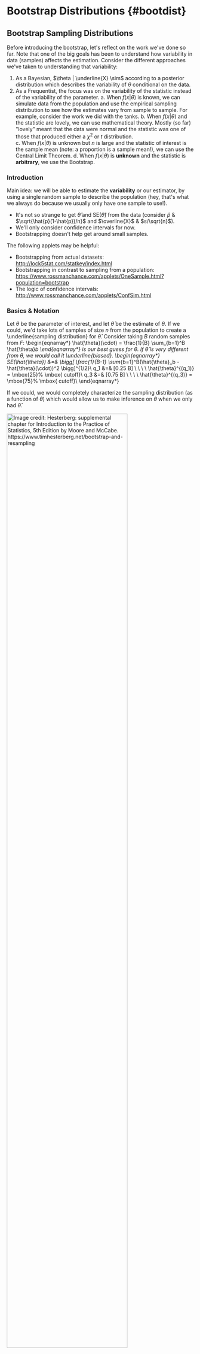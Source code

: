 # Bootstrap Distributions {#bootdist}


## Bootstrap Sampling Distributions

Before introducing the bootstrap, let's reflect on the work we've done so far.  Note that one of the big goals has been to understand how variability in data (samples) affects the estimation.  Consider the different approaches we've taken to understanding that variability:

1. As a Bayesian, $\theta | \underline{X} \sim$ according to a posterior distribution which describes the variability of $\theta$ conditional on the data.  
2. As a Frequentist, the focus was on the variability of the statistic instead of the variability of the parameter.
   a. When $f(x|\theta)$ is known, we can simulate data from the population and use the empirical sampling distribution to see how the estimates vary from sample to sample.  For example, consider the work we did with the tanks.
   b. When $f(x|\theta)$ and the statistic are lovely, we can use mathematical theory.  Mostly (so far) "lovely" meant that the data were normal and the statistic was one of those that produced either a $\chi^2$ or $t$ distribution.  
   c. When $f(x|\theta)$ is unknown but $n$ is large and the statistic of interest is the sample mean (note: a proportion is a sample mean!), we can use the Central Limit Theorem.
   d. When $f(x|\theta)$ is **unknown** and the statistic is **arbitrary**, we use the Bootstrap.


### Introduction


Main idea:  we will be able to estimate the **variability** or our estimator, by using a single random sample to describe the population (hey, that's what we always do because we usually only have one sample to use!).

* It's not so strange to get $\hat{\theta}$ and SE($\hat{\theta}$) from the data (consider $\hat{p}$ \& $\sqrt{\hat{p}(1-\hat{p})/n}$ and $\overline{X}$ \& $s/\sqrt{n}$).
* We'll only consider confidence intervals for now.
* Bootstrapping doesn't help get around small samples.

The following applets may be helpful:

* Bootstrapping from actual datasets: http://lock5stat.com/statkey/index.html 
* Bootstrapping in contrast to sampling from a population:  https://www.rossmanchance.com/applets/OneSample.html?population=bootstrap
* The logic of confidence intervals: http://www.rossmanchance.com/applets/ConfSim.html


### Basics & Notation

Let $\theta$ be the parameter of interest, and let $\hat{\theta}$ be the estimate of $\theta$.  If we could, we'd take lots of samples of size $n$ from the population to create a \underline{sampling distribution} for $\hat{\theta}$.  Consider taking $B$ random samples from $F$:
\begin{eqnarray*}
\hat{\theta}(\cdot) = \frac{1}{B} \sum_{b=1}^B \hat{\theta}_b
\end{eqnarray*}
is our best guess for $\theta$.  If $\hat{\theta}$ is very different from $\theta$, we would call it \underline{biased}.
\begin{eqnarray*}
SE(\hat{\theta}) &=& \bigg[ \frac{1}{B-1} \sum_{b=1}^B(\hat{\theta}_b - \hat{\theta}(\cdot))^2 \bigg]^{1/2}\\
q_1 &=& [0.25 B] \ \ \ \ \hat{\theta}^{(q_1)} = \mbox{25}\% \mbox{ cutoff}\\
q_3 &=& [0.75 B] \ \ \ \ \hat{\theta}^{(q_3)} = \mbox{75}\% \mbox{ cutoff}\\
\end{eqnarray*}

If we could, we would completely characterize the sampling distribution (as a function of $\theta$) which would allow us to make inference on $\theta$ when we only had $\hat{\theta}$.


<div class="figure">
<img src="figs/BSlogic.png" alt="Image credit: Hesterberg: supplemental chapter for Introduction to the Practice of Statistics, 5th Edition by Moore and McCabe.  https://www.timhesterberg.net/bootstrap-and-resampling" width="80%" />
<p class="caption">(\#fig:unnamed-chunk-1)Image credit: Hesterberg: supplemental chapter for Introduction to the Practice of Statistics, 5th Edition by Moore and McCabe.  https://www.timhesterberg.net/bootstrap-and-resampling</p>
</div>

#### The Plug-in Principle {-}

Recall
\begin{eqnarray*}
F(x) &=& P(X \leq x)\\
\hat{F}(x) &=& S(x) = \frac{\# X_i \leq x}{n}
\end{eqnarray*}
$\hat{F}(x)$ is a sufficient statistic for $F(x)$.  That is, all the information about $F$ that is in the data is contained in $\hat{F}(x)$.  Additionally, $\hat{F}(x)$ is the MLE of $F(x)$. (They are both probabilities, so it's a multinomial argument.  Very similar to a binomial argument, but the maximization happens with the additional constraint that the probabilities have to sum to one, so Lagrangian multipliers are used.)

Note that, in general, we are interested in a parameter, $\theta$ which is a functional of $F$ (functional means that the \emph{argument} is a function).
\begin{eqnarray*}
t(F) = \theta \ \ \ \ \Bigg[\mbox{e.g., } \int x f(x) dx = \mu \Bigg]
\end{eqnarray*}

The *plug-in estimate* of $\theta$ is:
\begin{eqnarray*}
t(\hat{F}) = \hat{\theta}  \ \ \ \ \Bigg[\mbox{e.g., }  \sum_x x \hat{f}(x) = \sum_{i=1}^n x_i \bigg(\frac{1}{n}\bigg) =  \frac{1}{n} \sum x_i  = \overline{x} \Bigg]
\end{eqnarray*}

That is: *to estimate a parameter, use the statistic that is the corresponding quantity for the sample.*

The idea of boostrapping (and in fact, the bootstrap samples themselves), depends on the double arrow below.  We must have a random sample: that is, $\hat{F}$ must do a good job of estimating $F$ in order for bootstrap concepts to be meaningful.

\begin{eqnarray*}
\underline{\mbox{Real World}} && \underline{\mbox{Boostrap World}}\\
F \rightarrow x &\Rightarrow& \hat{F} \rightarrow x^*\\
\downarrow & & \ \ \ \ \ \ \ \ \ \downarrow\\
\hat{\theta} & & \ \ \ \ \ \ \ \ \ \hat{\theta}^*
\end{eqnarray*}



Note that you've seen the plug-in principle before:
\begin{eqnarray*}
\sqrt{\frac{p(1-p)}{n}} &\approx& \sqrt{\frac{\hat{p}(1-\hat{p})}{n}}\\
\mbox{Fisher's Information: } I(\theta) &\approx& I(\hat{\theta})
\end{eqnarray*}

Okay, okay, you haven't seen Fisher's Information yet, but you'll see it in a few weeks, and the plug-in principle will apply.

#### The Bootstrap Idea {-}

We can *resample* from the *sample* to represent samples from the actual population!  The *boostrap distribution* of a statistic, based on many resamples, represents the **sampling distribution** of the statistic based on many samples.  Is this okay??  What are we assuming?

1. As $n \rightarrow \infty$, $\hat{F}(x) \rightarrow F(x)$
2. As $B \rightarrow \infty$, $\hat{F}(\hat{\theta}^*) \rightarrow F(\hat{\theta})$  (with large $n$).  Or really, what we typically see is $\hat{F}(\hat{\theta}^* / \hat{\theta}) \rightarrow F(\hat{\theta} / \theta)$ or $\hat{F}(\hat{\theta}^* - \hat{\theta}) \rightarrow F(\hat{\theta} - \theta)$


#### Bootstrap Procedure {-}

1. Resample data *with replacement*.
2. Calculate the statistic of interest for each resample.
3. Repeat 1. and 2. $B$ times.
4. Use the bootstrap distribution for inference.


#### Bootstrap Notation {-}

Take lots ($B$) resamples of sample of size n from the sample, $\hat{F}(x)$ (instead of from the population, $F(x)$ ) to create a bootstrap distribution for $\hat{\theta}^*$ (instead of the sampling distribution for $\hat{\theta}$).

Let $\hat{\theta}^*_b$ be the calculated statistic of interest for the $b^{th}$ bootstrap sample.  Our best guess for $\theta$ is:
\begin{eqnarray*}
\hat{\theta}^* = \frac{1}{B} \sum_{b=1}^B \hat{\theta}^*_b
\end{eqnarray*}
(if $\hat{\theta}^*$ is very different from $\hat{\theta}$, we call it biased.)  And the estimated value for the standard error of our estimate is
\begin{eqnarray*}
\hat{SE}^*_B = \bigg[ \frac{1}{B-1} \sum_{b=1}^B ( \hat{\theta}^*_b - \hat{\theta}^*)^2 \bigg]^{1/2}
\end{eqnarray*}

Just like repeatedly taking samples from the population, taking resamples from the sample allows us to characterize the bootstrap distribution which approximates the sampling distribution.  The bootstrap distribution approximates the **shape, spread, & bias** of the actual sampling distribution.  The bootstrap sampling distribution does not estimate the center of the true sampling distribution.

<div class="figure" style="text-align: center">
<img src="figs/BShesterberg1.png" alt="From Hesterberg et al., Chapter 16 of Introduction to the Practice of Statistics by  Moore, McCabe, and Craig.  The left image represents the mean with n=50.  The center image represents the mean with n=9.  The right image represents the median with n=15." width="30%" /><img src="figs/BShesterberg2.png" alt="From Hesterberg et al., Chapter 16 of Introduction to the Practice of Statistics by  Moore, McCabe, and Craig.  The left image represents the mean with n=50.  The center image represents the mean with n=9.  The right image represents the median with n=15." width="30%" /><img src="figs/BShesterberg3.png" alt="From Hesterberg et al., Chapter 16 of Introduction to the Practice of Statistics by  Moore, McCabe, and Craig.  The left image represents the mean with n=50.  The center image represents the mean with n=9.  The right image represents the median with n=15." width="30%" />
<p class="caption">(\#fig:unnamed-chunk-2)From Hesterberg et al., Chapter 16 of Introduction to the Practice of Statistics by  Moore, McCabe, and Craig.  The left image represents the mean with n=50.  The center image represents the mean with n=9.  The right image represents the median with n=15.</p>
</div>

<!--
#### How accurate is a bootstrap distribution? {-}
\begin{itemize}
\item
\underline{Almost all} of the variation in a bootstrap distribution comes from the selection of the original sample.  (That is,  boostrapping does not overcome issues associated with small sample or non-random samples.)
\item
Resampling $B>1000$ does not typically reduce variability more.
\end{itemize}

Again,
\begin{enumerate}
\item
As $n \rightarrow \infty$, $\hat{F}(x) \rightarrow F(x)$
\item
As $B \rightarrow \infty$, $\hat{F^*}(\hat{\theta}^*) \rightarrow F(\hat{\theta})$  (with large $n$)
\end{enumerate}


#### When does the bootstrap not work? {-}

Consider $X \sim U[0,1]$ (note this would also work with $U[a,b]$).  Let $Y = \max(X_i)$.
\begin{eqnarray*}
F_Y(y) = P(Y \leq y) &=& P( \mbox{ all } X_i \leq y)\\
&=& P(X_i \leq y ) ^n\\
&=& y^n\\
f_Y(y) &=& \frac{\partial F_Y(y)}{\partial y}\\
&=& n y^{n-1} \\
\end{eqnarray*}

Note that the Bootstrap sampling distribution for the sample maximum is a poor approximation to the true sampling distribution.  The problem is that $\hat{F}$ is not a good estimate of the true distribution $F$ in the extreme tail.  Options to fix this problem include using a parametric bootstrap (with knowledge of the population distribution) or smoothing $\hat{F}$ to approximate $F$ better.

However, we can estimate the bias of the sample max:

\begin{eqnarray*}
bias_F &=& E[\hat{\theta}] - \theta\\
E[\hat{\theta}] &=& E [\max(X_i)] \\
&=& \int_0^1 y n y^{n-1} dy\\
&=& \frac{n}{n+1} y^{n+1} \bigg|_0^1\\
&=& \frac{n}{n+1}\\
bias_F &=& \frac{n}{n+1} -1 = \frac{-1}{n+1}
\end{eqnarray*}

We can think about the bootstrap bias in the same way:
\begin{eqnarray*}
bias_{\hat{F}} &=& E[\theta^*]- \hat{\theta}\\
&\approx& \hat{\theta}^* - \hat{\theta}\\
\hat{\theta} &=& 0.9997507\\
\hat{\theta}^* &=& 0.9805526\\
\hat{bias}_{\hat{F}} &=&  0.01919808\\
1/51 &=&  0.01960784\\
\end{eqnarray*}
-->


<!--
%\begin{examp}
%Hesketh and Everitt (2000) report on a study by Caplehorn and Bell (1991) that investigated the times (in days) that heroin addicts remained in a clinic for methadone maintenance treatment.  The data in \verb;heroin.txt; include the amount of time that the subjects stayed in the facility until treatment was terminated (column 4).  For about 37\% of the subjects, the study ended while they were still the in clinic (status=0).  Thus, their survival time has been truncated.  For this reason we might not want to estimate the mean survival time, but rather some other measure of typical survival time.  We explore using the median as well as the 25\% trimmed mean.  We treat the group of 238 patients as representative of the population.
%% From ISCAM Chance & Rossman, Investigation 4.5.3
%\end{examp}
%
-->

### Finding the Bootstrap Distribution 

 Consider using the bootstrap to estimate the distribution for $\frac{\hat{\theta} - \theta}{SE(\hat{\theta})}$.
\begin{eqnarray*}
T^*(b) &=& \frac{\hat{\theta}^*_b - \hat{\theta}}{\hat{SE}^*(b)}
\end{eqnarray*}
\noindent
where $\hat{\theta}^*_b$ is the value of $\hat{\theta}$ for the $b^{th}$ bootstrap sample, and $\hat{SE}^*(b)$ is the estimated standard error of $\hat{\theta}^*_b$ for the $b^{th}$ bootstrap sample.  The $\alpha/2^{th}$ percentile of $T^*(b)$ is estimated by the value of $\hat{q}^*_{\alpha/2}$ such that
\begin{eqnarray*}
\frac{\# \{T^*(b) \leq \hat{q}^*_{\alpha/2} \} }{B} = \alpha/2
\end{eqnarray*}
\noindent
For example, if $B=1000$, the estimate of the 5\% point is the $50^{th}$ smallest value of the $T^*(b)$s, and the estimate of the 95\% point is the $950^{th}$ smallest value of the $T^*(b)$s.


To find a different SE for each bootstrapped dataset, we have to bootstrap twice. The algorithm is as follows:

1. Generate $B$ bootstrap samples, and for each sample $\underline{X}^{*b}$ compute the bootstrap estimate $\hat{\theta}^*_b$.
2. Take $M$ bootstrap samples from $\underline{X}^{*b}$, and estimate the standard error, $\hat{SE}^*(b)$.
3. Find $B$ values for $T^*(b)$.  Calculate $\hat{q}^*_\alpha$ and $\hat{q}^*_{1-\alpha}$ (or $\alpha/2$).




## <i class="fas fa-lightbulb" target="_blank"></i> Reflection Questions

1. Why do we bootstrap?  That is, what does bootstrapping provide?
2. What are the technical conditions for bootstrapping?
3. What is a bootstrap sampling distribution?
4. What is a bootstrap standard error?
5. What does it mean for a statistic to have a sampling distribution?  And how can we **conceptualize** the sampling distribution when we only (always!) have one sample? How can we **approximate** the sampling distribution when we only (always!) have one sample?

## <i class="fas fa-balance-scale"></i> Ethics Considerations

1. A friend tells you that they are planning to bootstrap because they don't have enough data for the central limit theorem to kick in.  Explain what is wrong with their logic.
2. What are the different methods we've used to develop sampling distributions?  Which one should you use in which setting?
3. When is the SE of the statistic most valuable: with a skewed or a symmetric sampling distribution?  Why?
4. If the dataset at hand has missing observations, should you remove the missing data and then bootstrap or bootstrap with the missing observations?  What if the answer is "it depends"?  And what does one do with missing data anyway????


## R code: Bootstrapping Survival Example

There are many built in functions in R (and Python, Matlab, Stata, etc. for that matter) which will bootstrap a dataset and create any of a number of standard bootstrap intervals.  However, in order to understand the bootstrap process, the example below uses for loops to repeated resample and calculate the statistics of interest.

::: {.example}
heroin survival time

- Hesketh and Everitt (2000) report on a study by Caplehorn and Bell (1991) that investigated the times that heroin addicts remained in a clinic for methadone maintenance treatment.  

- The data include the amount of time that the subjects stayed in the facility until treatment was terminated (column 4). 

- For about 37% of the subjects, the study ended while they were still the in clinic (status=0).  

- Their survival time has been truncated.  For this reason we might not want to estimate the mean survival time, but rather some other measure of typical survival time.  Below we explore using the 25% trimmed mean.   (From ISCAM Chance & Rossman, Investigation 4.5.3)
:::


```r
library(tidyverse)
heroin <- readr::read_table("http://www.rossmanchance.com/iscam2/data/heroin.txt")
names(heroin)
```

```
## [1] "id"     "clinic" "status" "times"  "prison" "dose"
```

```r
head(heroin)
```

```
## # A tibble: 6 × 6
##      id clinic status times prison  dose
##   <dbl>  <dbl>  <dbl> <dbl>  <dbl> <dbl>
## 1     1      1      1   428      0    50
## 2     2      1      1   275      1    55
## 3     3      1      1   262      0    55
## 4     4      1      1   183      0    30
## 5     5      1      1   259      1    65
## 6     6      1      1   714      0    55
```

```r
obs.stat <- heroin %>% 
  summarize(tmeantime = mean(times, trim=0.25)) %>% pull()
obs.stat
```

```
## [1] 378.3
```


#### Bootstrapping the data {-}


```r
set.seed(4747)
heroin.bs<-heroin %>% sample_frac(size=1, replace=TRUE)

heroin.bs %>% 
  summarize(tmeantime = mean(times, trim=0.25)) %>% pull()
```

```
## [1] 372.2583
```


####  Creating a bootstrap sampling distribution for the trimmed mean {-}


```r
bs.test.stat<-c()    # placeholder, eventually B long, check after running!
bs.sd.test.stat<-c() # placeholder, eventually B long, check after running!

B <- 500
M <- 100
set.seed(4747)
```


```r
for(b in 1:B){ 
  heroin.bs<-heroin %>% sample_frac(size=1, replace=TRUE)  # BS sample
  bs.test.stat<-c(bs.test.stat, # concatenate each trimmed mean each time go through loop
                  heroin.bs %>% 
                    summarize(tmeantime = mean(times, trim = 0.25)) %>% pull())
  
  bsbs.test.stat <- c() # refresh the vector of double BS test statistics
  
  for(m in 1:M){
    heroin.bsbs<-heroin.bs %>% sample_frac(size=1, replace=TRUE) # BS of the BS!
    bsbs.test.stat <- c(bsbs.test.stat, # concatenate the trimmed mean of the double BS
                        heroin.bsbs %>% 
                          summarize(tmeantime = mean(times, trim = 0.25)) %>% pull())
  }
  bs.sd.test.stat<-c(bs.sd.test.stat, sd(bsbs.test.stat))
}
```


#### What do the **data** distributions look like? {-}


```r
ggplot(heroin, aes(x=times)) + 
  geom_histogram(bins=30) + 
  ggtitle("original sample (n=238)")
```

<img src="05-bootdist_files/figure-html/unnamed-chunk-7-1.png" width="672" />

```r
ggplot(heroin.bs, aes(x=times)) + 
  geom_histogram(bins=30) + 
  ggtitle("one bootstrap sample (n=238)")
```

<img src="05-bootdist_files/figure-html/unnamed-chunk-7-2.png" width="672" />

```r
ggplot(heroin.bsbs, aes(x=times)) + 
  geom_histogram(bins=30) + 
  ggtitle("a bootstrap sample of the one bootstrap sample (n=238)")
```

<img src="05-bootdist_files/figure-html/unnamed-chunk-7-3.png" width="672" />


#### What do the **sampling** distributions look like? {-}



```r
bs.stats <- data.frame(bs.test.stat)
ggplot(bs.stats, aes(x=bs.test.stat)) + 
  geom_histogram(bins=20) + 
  ggtitle("dist of trimmed mean") +  
  xlab(paste("trimmed.mean=",round(mean(bs.test.stat),2),"; SE=", round(sd(bs.test.stat),2)))
```

<img src="05-bootdist_files/figure-html/unnamed-chunk-8-1.png" width="672" />


#### What is the distribution of the SE of the statistic? {-}


```r
bs.SE <- data.frame(bs.sd.test.stat)
ggplot(bs.SE, aes(x=bs.sd.test.stat)) + 
  geom_histogram(bins=20) + 
  ggtitle("dist of SE of trimmed means") +  
  xlab(paste("average SE=",round(mean(bs.sd.test.stat),2)))
```

<img src="05-bootdist_files/figure-html/unnamed-chunk-9-1.png" width="672" />

#### What is the distribution of the T statistics? {-}


```r
bs.T <- data.frame(T.test.stat = (bs.test.stat - obs.stat) / bs.sd.test.stat)
ggplot(bs.T, aes(x=T.test.stat)) + 
  geom_histogram(bins=20) + 
  ggtitle("dist of T statistics of trimmed means") +  
  xlab(paste("average T=",round(mean(bs.T$T.test.stat),2)))
```

<img src="05-bootdist_files/figure-html/unnamed-chunk-10-1.png" width="672" />


#### 95% normal CI with BS SE {-}


```r
obs.stat + 
  qnorm(c(.025,.975))*
  sd(bs.test.stat)
```

```
## [1] 334.0961 422.5039
```


#### 95% Bootstrap-t CI {-}

Note that the t-value is needed (which requires a different SE for each bootstrap sample).


```r
bs.t.hat<-(bs.test.stat - obs.stat)/bs.sd.test.stat

bs.t.hat.95 = quantile(bs.t.hat, c(.975,.025))

obs.stat - bs.t.hat.95*sd(bs.test.stat)
```

```
##    97.5%     2.5% 
## 336.5108 426.8502
```

#### 95% Percentile CI {-}


```r
quantile(bs.test.stat, c(.025, .975))
```

```
##     2.5%    97.5% 
## 332.2373 422.3135
```



